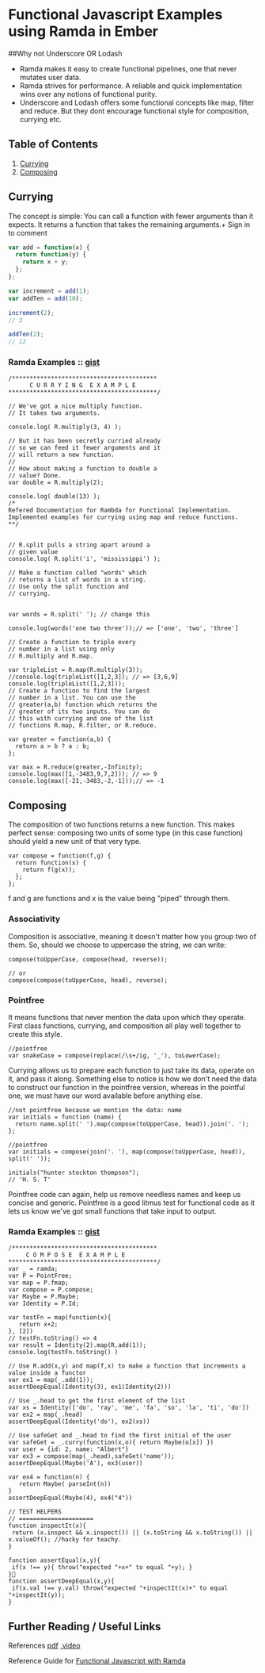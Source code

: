 # Functional Javascript Examples using Ramda in Ember
##Why not Underscore OR Lodash
* Ramda  makes it easy to create functional pipelines, one that never mutates user data.
* Ramda strives for performance. A reliable and quick implementation wins over any notions of functional purity.
* Underscore and Lodash offers some functional concepts like map, filter and reduce. But they dont encourage functional style for composition, currying etc.


## Table of Contents

  1. [Currying](#currying)
  1. [Composing](#composing)

## Currying
The concept is simple: You can call a function with fewer arguments than it expects. It returns a function that takes the remaining arguments.+
Sign in to comment

```js
var add = function(x) {
  return function(y) {
    return x + y;
  };
};

var increment = add(1);
var addTen = add(10);

increment(2);
// 3

addTen(2);
// 12
```
### Ramda Examples :: [gist](https://gist.github.com/anonymous/6bb74bd811af4ad56fe0)
```
/*****************************************
      C U R R Y I N G  E X A M P L E
******************************************/

// We've got a nice multiply function.
// It takes two arguments.

console.log( R.multiply(3, 4) );

// But it has been secretly curried already
// so we can feed it fewer arguments and it
// will return a new function.
//
// How about making a function to double a
// value? Done.
var double = R.multiply(2);

console.log( double(13) );
/*
Refered Documentation for Rambda for Functional Implementation.
Implemented examples for currying using map and reduce functions.
**/


// R.split pulls a string apart around a
// given value
console.log( R.split('i', 'mississippi') );

// Make a function called "words" which
// returns a list of words in a string.
// Use only the split function and
// currying.


var words = R.split(' '); // change this

console.log(words('one two three'));// => ['one', 'two', 'three']

// Create a function to triple every
// number in a list using only
// R.multiply and R.map.

var tripleList = R.map(R.multiply(3));
//console.log(tripleList([1,2,3]); // => [3,6,9]
console.log(tripleList([1,2,3]));
// Create a function to find the largest
// number in a list. You can use the
// greater(a,b) function which returns the
// greater of its two inputs. You can do
// this with currying and one of the list
// functions R.map, R.filter, or R.reduce.

var greater = function(a,b) {
  return a > b ? a : b;
};

var max = R.reduce(greater,-Infinity);
console.log(max([1,-3483,9,7,2])); // => 9
console.log(max([-21,-3483,-2,-1]));// => -1
```



## Composing
The composition of two functions returns a new function. This makes perfect sense: composing two units of some type (in this case function) should yield a new unit of that very type.
```
var compose = function(f,g) {
  return function(x) {
    return f(g(x));
  };
};
```
f and g are functions and x is the value being "piped" through them.

### Associativity
Composition is associative, meaning it doesn't matter how you group two of them. So, should we choose to uppercase the string, we can write:
```
compose(toUpperCase, compose(head, reverse));

// or
compose(compose(toUpperCase, head), reverse);
```
### Pointfree
 It means functions that never mention the data upon which they operate. First class functions, currying, and composition all play well together to create this style.
 ```
 //pointfree
 var snakeCase = compose(replace(/\s+/ig, '_'), toLowerCase);

 ```
 Currying allows us to prepare each function to just take its data, operate on it, and pass it along. Something else to notice is how we don't need the data to construct our function in the pointfree version, whereas in the pointful one, we must have our word available before anything else.
 ```
 //not pointfree because we mention the data: name
 var initials = function (name) {
   return name.split(' ').map(compose(toUpperCase, head)).join('. ');
 };

 //pointfree
 var initials = compose(join('. '), map(compose(toUpperCase, head)), split(' '));

 initials("hunter stockton thompson");
 // 'H. S. T'
 
 ```
 Pointfree code can again, help us remove needless names and keep us concise and generic. Pointfree is a good litmus test for functional code as it lets us know we've got small functions that take input to output.
### Ramda Examples :: [gist](https://gist.github.com/anonymous/b7c09ddeff32a3edcf58)
 ```
 /*****************************************
      C O M P O S E  E X A M P L E
******************************************/
var _ = ramda;
var P = PointFree;
var map = P.fmap;
var compose = P.compose;
var Maybe = P.Maybe;
var Identity = P.Id;

var testFn = map(function(x){
	return x+2;
}, [2])
// testFn.toString() => 4
var result = Identity(2).map(R.add(1));
console.log(testFn.toString() )

// Use R.add(x,y) and map(f,x) to make a function that increments a value inside a functor
var ex1 = map(_.add(1)); 
assertDeepEqual(Identity(3), ex1(Identity(2)))

// Use _.head to get the first element of the list
var xs = Identity(['do', 'ray', 'me', 'fa', 'so', 'la', 'ti', 'do'])
var ex2 = map(_.head)
assertDeepEqual(Identity('do'), ex2(xs))

// Use safeGet and _.head to find the first initial of the user
var safeGet = _.curry(function(x,o){ return Maybe(o[x]) })
var user = {id: 2, name: "Albert"}
var ex3 = compose(map(_.head),safeGet('name'));
assertDeepEqual(Maybe('A'), ex3(user))

var ex4 = function(n) {
	return Maybe( parseInt(n))
}
assertDeepEqual(Maybe(4), ex4("4"))

// TEST HELPERS
// =====================
function inspectIt(x){
  return (x.inspect && x.inspect()) || (x.toString && x.toString()) || x.valueOf(); //hacky for teachy.
}

function assertEqual(x,y){
  if(x !== y){ throw("expected "+x+" to equal "+y); }
}
function assertDeepEqual(x,y){
  if(x.val !== y.val) throw("expected "+inspectIt(x)+" to equal "+inspectIt(y));
}
 ```



## Further Reading / Useful Links
References [pdf](http://sencjw.com/talks/js_is_for_functions.pdf)  ,[video](https://www.youtube.com/watch?v=m3svKOdZijA)

Reference Guide for [Functional Javascript with Ramda](https://github.com/MostlyAdequate/mostly-adequate-guide/tree/69ebed50eded952a86082fb7ac745db7323d3e91)
